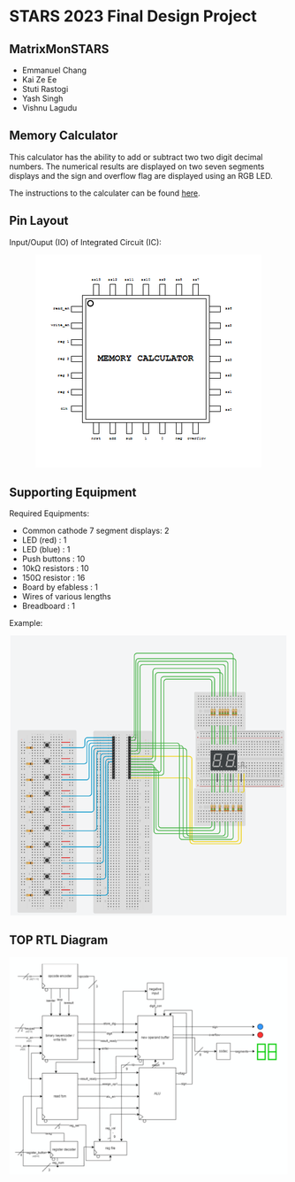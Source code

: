 # STARS 2023 Final Design Project

## MatrixMonSTARS
* Emmanuel Chang
* Kai Ze Ee
* Stuti Rastogi
* Yash Singh
* Vishnu Lagudu

## Memory Calculator
This calculator has the ability to add or subtract two two digit decimal numbers.
The numerical results are displayed on two seven segments displays and the sign and overflow flag
are displayed using an RGB LED.

The instructions to the calculater can be found [here](https://docs.google.com/document/d/1GANs3IZc4oy_pSsc378nTUj8dvBskMOKqrhrnbj51E0/edit?usp=sharing).

## Pin Layout
Input/Ouput (IO) of Integrated Circuit (IC):

<p align="center">
  <img src="/img/io.png" alt="Chip IO"/>
</p>

## Supporting Equipment
Required Equipments:
  - Common cathode 7 segment displays: 2
  - LED (red)                        : 1
  - LED (blue)                       : 1
  - Push buttons                     : 10
  - 10kΩ resistors                   : 10
  - 150Ω resistor                    : 16
  - Board by efabless                : 1
  - Wires of various lengths
  - Breadboard                       : 1

Example:

<p align="center">
  <img src="/img/example.png" alt="example" width="500" height="auto"/>
</p>


## TOP RTL Diagram

<p align="center">
  <img src="/docs/top_RTL.png" alt="Top RTL"/>
</p>
